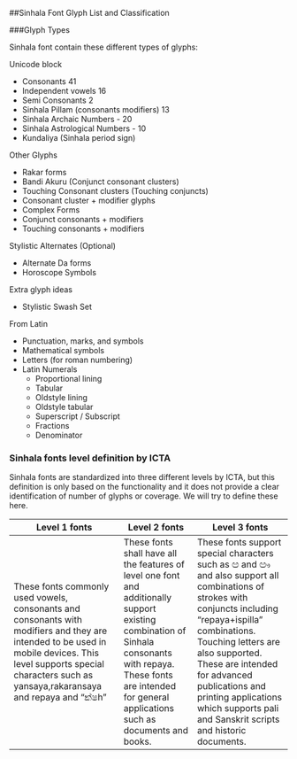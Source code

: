 ##Sinhala Font Glyph List and Classification

###Glyph Types

Sinhala font contain these different types of glyphs:

Unicode block

  - Consonants 41
  - Independent vowels 16
  - Semi Consonants  2
  - Sinhala Pillam (consonants modifiers) 13					
  - Sinhala Archaic Numbers   - 20
  - Sinhala Astrological Numbers - 10
  - Kundaliya (Sinhala period sign)

Other Glyphs
  - Rakar forms
  - Bandi Akuru (Conjunct consonant clusters)
  - Touching Consonant clusters (Touching conjuncts)
  - Consonant cluster + modifier glyphs  
  - Complex Forms
  - Conjunct consonants + modifiers
  - Touching consonants + modifiers

Stylistic Alternates (Optional)

  - Alternate Da forms
  - Horoscope Symbols


Extra glyph ideas

 - Stylistic Swash Set


From Latin

  - Punctuation, marks, and symbols
  - Mathematical symbols
  - Letters (for roman numbering)
  - Latin Numerals
      - Proportional lining
      - Tabular
      - Oldstyle lining
      - Oldstyle tabular
      - Superscript / Subscript
      - Fractions
      - Denominator




### Sinhala fonts level definition by ICTA

Sinhala fonts are standardized into three different levels by ICTA, but this definition is only based on the functionality and it does not provide a clear identification of number of glyphs or coverage. We will try to define these here.			


Level 1 fonts | Level 2 fonts | Level 3 fonts
----|------|----
These fonts commonly used vowels, consonants and consonants with modifiers and they are intended to be used in mobile devices. This level supports special characters such as yansaya,rakaransaya and repaya and “ක්ෂh” |These fonts shall have all the features of level one font and additionally support existing combination of Sinhala consonants with repaya. These fonts are intended for general applications such as documents and books.  | These fonts support special characters such as ඏ and ඐ and also support all combinations of strokes with conjuncts including “repaya+ispilla” combinations. Touching letters are also supported. These are intended for advanced publications and printing applications which supports pali and Sanskrit scripts and historic documents.
